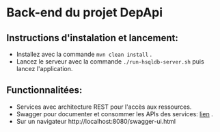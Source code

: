 # Back-end du projet DepApi
 
## Instructions d'instalation et lancement:

- Installez avec la commande ``` mvn clean install ``` .
- Lancez le serveur avec la commande ``` ./run-hsqldb-server.sh ``` puis lancez l'application. 

## Functionnalitées:

- Services avec architecture REST pour l'accès aux ressources.
- Swagger pour documenter et consommer les APIs des services: [lien](http://localhost:8080/swagger-ui.html) .
- Sur un navigateur http://localhost:8080/swagger-ui.html